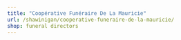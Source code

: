 ```yaml
---
title: "Coopérative Funéraire De La Mauricie"
url: /shawinigan/cooperative-funeraire-de-la-mauricie/
shop: funeral directors
---
```

